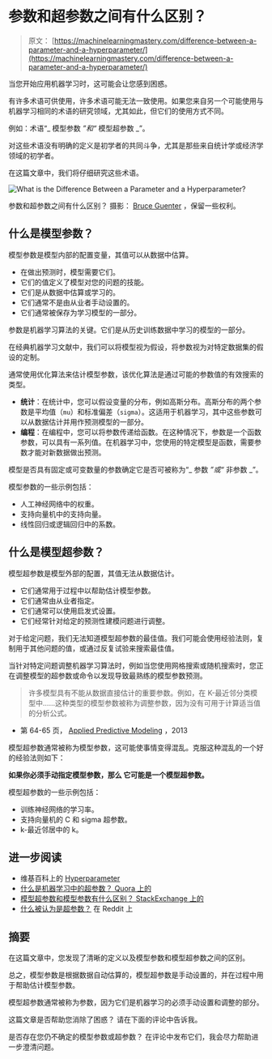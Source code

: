 # 参数和超参数之间有什么区别？

> 原文： [https://machinelearningmastery.com/difference-between-a-parameter-and-a-hyperparameter/](https://machinelearningmastery.com/difference-between-a-parameter-and-a-hyperparameter/)

当您开始应用机器学习时，这可能会让您感到困惑。

有许多术语可供使用，许多术语可能无法一致使用。如果您来自另一个可能使用与机器学习相同的术语的研究领域，尤其如此，但它们的使用方式不同。

例如：术语“_ 模型参数 _”和“_ 模型超参数 _”。

对这些术语没有明确的定义是初学者的共同斗争，尤其是那些来自统计学或经济学领域的初学者。

在这篇文章中，我们将仔细研究这些术语。

![What is the Difference Between a Parameter and a Hyperparameter?](https://3qeqpr26caki16dnhd19sv6by6v-wpengine.netdna-ssl.com/wp-content/uploads/2017/07/What-is-the-Difference-Between-a-Parameter-and-a-Hyperparameter.jpg)

参数和超参数之间有什么区别？
摄影： [Bruce Guenter](https://www.flickr.com/photos/10154402@N03/7572253262/) ，保留一些权利。

## 什么是模型参数？

模型参数是模型内部的配置变量，其值可以从数据中估算。

*   在做出预测时，模型需要它们。
*   它们的值定义了模型对您的问题的技能。
*   它们是从数据中估算或学习的。
*   它们通常不是由从业者手动设置的。
*   它们通常被保存为学习模型的一部分。

参数是机器学习算法的关键。它们是从历史训练数据中学习的模型的一部分。

在经典机器学习文献中，我们可以将模型视为假设，将参数视为对特定数据集的假设的定制。

通常使用优化算法来估计模型参数，该优化算法是通过可能的参数值的有效搜索的类型。

*   **统计**：在统计中，您可以假设变量的分布，例如高斯分布。高斯分布的两个参数是平均值（`mu`）和标准偏差（`sigma`）。这适用于机器学习，其中这些参数可以从数据估计并用作预测模型的一部分。
*   **编程**：在编程中，您可以将参数传递给函数。在这种情况下，参数是一个函数参数，可以具有一系列值。在机器学习中，您使用的特定模型是函数，需要参数才能对新数据做出预测。

模型是否具有固定或可变数量的参数确定它是否可被称为“_ 参数 _”或“_ 非参数 _”。

模型参数的一些示例包括：

*   人工神经网络中的权重。
*   支持向量机中的支持向量。
*   线性回归或逻辑回归中的系数。

## 什么是模型超参数？

模型超参数是模型外部的配置，其值无法从数据估计。

*   它们通常用于过程中以帮助估计模型参数。
*   它们通常由从业者指定。
*   它们通常可以使用启发式设置。
*   它们经常针对给定的预测性建模问题进行调整。

对于给定问题，我们无法知道模型超参数的最佳值。我们可能会使用经验法则，复制用于其他问题的值，或通过反复试验来搜索最佳值。

当针对特定问题调整机器学习算法时，例如当您使用网格搜索或随机搜索时，您正在调整模型的超参数或命令以发现导致最熟练的模型参数预测。

> 许多模型具有不能从数据直接估计的重要参数。例如，在 K-最近邻分类模型中......这种类型的模型参数被称为调整参数，因为没有可用于计算适当值的分析公式。

- 第 64-65 页， [Applied Predictive Modeling](http://www.amazon.com/dp/1461468485?tag=inspiredalgor-20) ，2013

模型超参数通常被称为模型参数，这可能使事情变得混乱。克服这种混乱的一个好的经验法则如下：

**如果你必须手动指定模型参数，那么
它可能是一个模型超参数。**

模型超参数的一些示例包括：

*   训练神经网络的学习率。
*   支持向量机的 C 和 sigma 超参数。
*   k-最近邻居中的 k。

## 进一步阅读

*   维基百科上的 [Hyperparameter](https://en.wikipedia.org/wiki/Hyperparameter)
*   [什么是机器学习中的超参数？ Quora 上的](https://www.quora.com/What-are-hyperparameters-in-machine-learning)
*   [模型超参数和模型参数有什么区别？ StackExchange 上的](https://datascience.stackexchange.com/questions/14187/what-is-the-difference-between-model-hyperparameters-and-model-parameters)
*   [什么被认为是超参数？](https://www.reddit.com/r/MachineLearning/comments/40tfc4/what_is_considered_a_hyperparameter/) 在 Reddit 上

## 摘要

在这篇文章中，您发现了清晰的定义以及模型参数和模型超参数之间的区别。

总之，模型参数是根据数据自动估算的，模型超参数是手动设置的，并在过程中用于帮助估计模型参数。

模型超参数通常被称为参数，因为它们是机器学习的必须手动设置和调整的部分。

这篇文章是否帮助您消除了困惑？
请在下面的评论中告诉我。

是否存在您仍不确定的模型参数或超参数？
在评论中发布它们，我会尽力帮助进一步澄清问题。